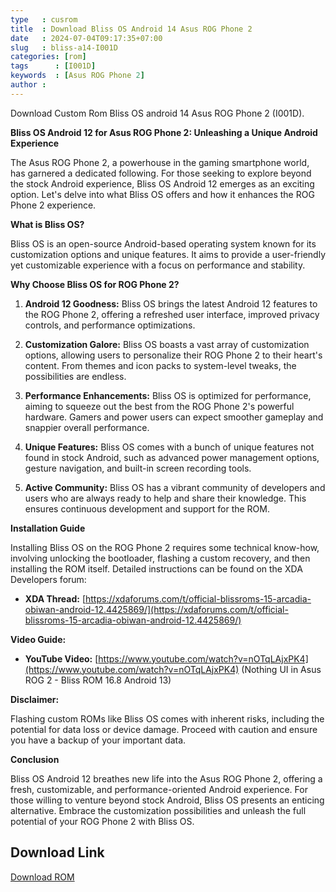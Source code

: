 ```yaml
---
type   : cusrom
title  : Download Bliss OS Android 14 Asus ROG Phone 2
date   : 2024-07-04T09:17:35+07:00
slug   : bliss-a14-I001D
categories: [rom]
tags      : [I001D]
keywords  : [Asus ROG Phone 2]
author : 
---
```


Download Custom Rom Bliss OS android 14 Asus ROG Phone 2 (I001D).

**Bliss OS Android 12 for Asus ROG Phone 2: Unleashing a Unique Android Experience**

The Asus ROG Phone 2, a powerhouse in the gaming smartphone world, has garnered a dedicated following. For those seeking to explore beyond the stock Android experience, Bliss OS Android 12 emerges as an exciting option. Let's delve into what Bliss OS offers and how it enhances the ROG Phone 2 experience.

**What is Bliss OS?**

Bliss OS is an open-source Android-based operating system known for its customization options and unique features. It aims to provide a user-friendly yet customizable experience with a focus on performance and stability.

**Why Choose Bliss OS for ROG Phone 2?**

1. **Android 12 Goodness:** Bliss OS brings the latest Android 12 features to the ROG Phone 2, offering a refreshed user interface, improved privacy controls, and performance optimizations.

2. **Customization Galore:** Bliss OS boasts a vast array of customization options, allowing users to personalize their ROG Phone 2 to their heart's content. From themes and icon packs to system-level tweaks, the possibilities are endless.

3. **Performance Enhancements:** Bliss OS is optimized for performance, aiming to squeeze out the best from the ROG Phone 2's powerful hardware. Gamers and power users can expect smoother gameplay and snappier overall performance.

4. **Unique Features:** Bliss OS comes with a bunch of unique features not found in stock Android, such as advanced power management options, gesture navigation, and built-in screen recording tools.

5. **Active Community:** Bliss OS has a vibrant community of developers and users who are always ready to help and share their knowledge. This ensures continuous development and support for the ROM.

**Installation Guide**

Installing Bliss OS on the ROG Phone 2 requires some technical know-how, involving unlocking the bootloader, flashing a custom recovery, and then installing the ROM itself. Detailed instructions can be found on the XDA Developers forum:

* **XDA Thread:** [https://xdaforums.com/t/official-blissroms-15-arcadia-obiwan-android-12.4425869/](https://xdaforums.com/t/official-blissroms-15-arcadia-obiwan-android-12.4425869/)

**Video Guide:**

* **YouTube Video:** [https://www.youtube.com/watch?v=nOTqLAjxPK4](https://www.youtube.com/watch?v=nOTqLAjxPK4) (Nothing UI in Asus ROG 2 - Bliss ROM 16.8 Android 13)

**Disclaimer:**

Flashing custom ROMs like Bliss OS comes with inherent risks, including the potential for data loss or device damage. Proceed with caution and ensure you have a backup of your important data.

**Conclusion**

Bliss OS Android 12 breathes new life into the Asus ROG Phone 2, offering a fresh, customizable, and performance-oriented Android experience. For those willing to venture beyond stock Android, Bliss OS presents an enticing alternative. Embrace the customization possibilities and unleash the full potential of your ROG Phone 2 with Bliss OS.

## Download Link
[Download ROM](http://downloads.blissroms.org/download_check/I001D/)

